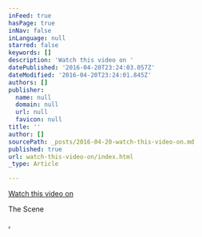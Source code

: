 ```yaml
---
inFeed: true
hasPage: true
inNav: false
inLanguage: null
starred: false
keywords: []
description: 'Watch this video on '
datePublished: '2016-04-20T23:24:03.057Z'
dateModified: '2016-04-20T23:24:01.845Z'
authors: []
publisher:
  name: null
  domain: null
  url: null
  favicon: null
title: ''
author: []
sourcePath: _posts/2016-04-20-watch-this-video-on.md
published: true
url: watch-this-video-on/index.html
_type: Article

---
```

[Watch this video on ][0]

The Scene

[.][0]

[0]: https://thescene.com/watch/bonappetit/recreating-food-emojis-irl "TheScene.com"